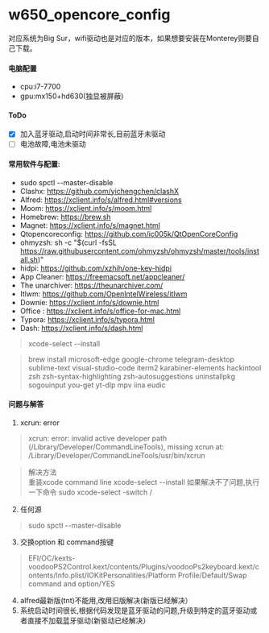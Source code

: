 # w650_opencore_config
对应系统为Big Sur，wifi驱动也是对应的版本，如果想要安装在Monterey则要自己下载。
#### 电脑配置

- cpu:i7-7700
- gpu:mx150+hd630(独显被屏蔽)

#### ToDo

* [x] 加入蓝牙驱动,启动时间非常长,目前蓝牙未驱动
* [ ] 电池故障,电池未驱动  

#### 常用软件与配置:

- sudo spctl --master-disable
- Clashx: https://github.com/yichengchen/clashX
- Alfred: https://xclient.info/s/alfred.html#versions
- Moom: https://xclient.info/s/moom.html
- Homebrew: https://brew.sh
- Magnet: https://xclient.info/s/magnet.html
- Qtopencoreconfig: https://github.com/ic005k/QtOpenCoreConfig
- ohmyzsh: sh -c "$(curl -fsSL https://raw.githubusercontent.com/ohmyzsh/ohmyzsh/master/tools/install.sh)"
- hidpi: https://github.com/xzhih/one-key-hidpi
- App Cleaner: https://freemacsoft.net/appcleaner/
- The unarchiver: https://theunarchiver.com/
-  Itlwm: https://github.com/OpenIntelWireless/itlwm
- Downie: https://xclient.info/s/downie.html
- Office : https://xclient.info/s/office-for-mac.html
- Typora: https://xclient.info/s/typora.html
- Dash: https://xclient.info/s/dash.html

> xcode-select --install 

> brew install  microsoft-edge google-chrome telegram-desktop sublime-text visual-studio-code iterm2 karabiner-elements hackintool zsh zsh-syntax-highlighting zsh-autosuggestions uninstallpkg sogouinput  you-get yt-dlp mpv iina eudic 


#### 问题与解答  

1. xcrun: error 
> xcrun: error: invalid active developer path (/Library/Developer/CommandLineTools), missing xcrun at: /Library/Developer/CommandLineTools/usr/bin/xcrun  

> 解决方法  
> 重装xcode command line
> xcode-select --install
> 如果解决不了问题,执行一下命令
> sudo xcode-select -switch /

2. 任何源
> sudo spctl --master-disable

3. 交换option 和 command按键
> EFI/OC/kexts-voodooPS2Control.kext/contents/Plugins/voodooPs2keyboard.kext/contents/Info.plist/IOKitPersonalities/Platform Profile/Default/Swap command and option/YES

4. alfred最新版(tnt)不能用,改用旧版解决(新版已经解决）
5. 系统启动时间很长,根据代码发现是蓝牙驱动的问题,升级到特定的蓝牙驱动或者直接不加载蓝牙驱动(新驱动已经解决）
